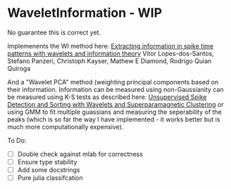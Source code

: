# WaveletInformation - WIP
No guarantee this is correct yet. 

Implemenents the WI method here: [Extracting information in spike time patterns with wavelets and information theory](http://jn.physiology.org/content/113/3/1015) Vítor Lopes-dos-Santos, Stefano Panzeri, Christoph Kayser, Mathew E Diamond, Rodrigo Quian Quiroga

And a "Wavelet PCA" method (weighting principal components based on their information.
Information can be measured using non-Gaussianity can be measured using K-S tests as described here: [Unsupervised Spike Detection and Sorting with Wavelets and Superparamagnetic Clustering](http://authors.library.caltech.edu/13699/1/QUInc04.pdf) or using GMM to fit multiple guassians and measuring the seperability of the peaks (which is so far the way I have implemented - it works better but is much more computationally expensive).

To Do:
- [ ] Double check against mlab for correctness
- [ ] Ensure type stability
- [ ] Add some docstrings
- [ ] Pure julia classifcation
